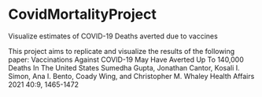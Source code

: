 # CovidMortalityProject
Visualize estimates of COVID-19 Deaths averted due to vaccines  

This project aims to replicate and visualize the results of the following paper:
Vaccinations Against COVID-19 May Have Averted Up To 140,000 Deaths In The United States
Sumedha Gupta, Jonathan Cantor, Kosali I. Simon, Ana I. Bento, Coady Wing, and Christopher M. Whaley
Health Affairs 2021 40:9, 1465-1472

